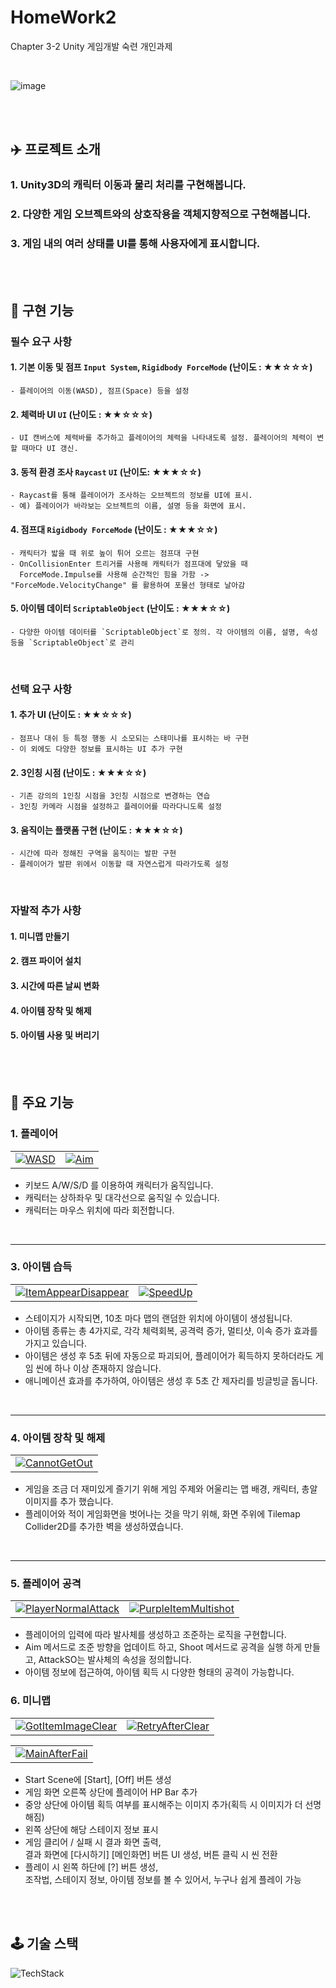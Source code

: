 # HomeWork2
 Chapter 3-2 Unity 게임개발 숙련 개인과제 

<br>

![image](https://github.com/Yoonwoojoo/HomeWork2/assets/167274465/f1a5b8ac-40d6-43d0-80d0-3d1fc3dac6fe)

 
<br><br>

## :airplane: 프로젝트 소개

### 1. Unity3D의 캐릭터 이동과 물리 처리를 구현해봅니다.

### 2. 다양한 게임 오브젝트와의 상호작용을 객체지향적으로 구현해봅니다.

### 3. 게임 내의 여러 상태를 UI를 통해 사용자에게 표시합니다.


<br><br>

## :thought_balloon: 구현 기능

### 필수 요구 사항

#### 1. **기본 이동 및 점프** `Input System`, `Rigidbody ForceMode` (난이도 : ★★☆☆☆)
    - 플레이어의 이동(WASD), 점프(Space) 등을 설정

#### 2. **체력바 UI** `UI` (난이도 : ★★☆☆☆)
    - UI 캔버스에 체력바를 추가하고 플레이어의 체력을 나타내도록 설정. 플레이어의 체력이 변할 때마다 UI 갱신.

#### 3. **동적 환경 조사** `Raycast` `UI` (난이도: ★★★☆☆)
    - Raycast를 통해 플레이어가 조사하는 오브젝트의 정보를 UI에 표시.
    - 예) 플레이어가 바라보는 오브젝트의 이름, 설명 등을 화면에 표시.

#### 4. **점프대** `Rigidbody ForceMode` (난이도 : ★★★☆☆)
    - 캐릭터가 밟을 때 위로 높이 튀어 오르는 점프대 구현
    - OnCollisionEnter 트리거를 사용해 캐릭터가 점프대에 닿았을 때 
      ForceMode.Impulse를 사용해 순간적인 힘을 가함 -> "ForceMode.VelocityChange" 를 활용하여 포물선 형태로 날아감
      
#### 5. **아이템 데이터** `ScriptableObject` (난이도 : ★★★☆☆)
    - 다양한 아이템 데이터를 `ScriptableObject`로 정의. 각 아이템의 이름, 설명, 속성 등을 `ScriptableObject`로 관리
    
<br>

### 선택 요구 사항

#### 1. **추가 UI** (난이도 : ★★☆☆☆)
    - 점프나 대쉬 등 특정 행동 시 소모되는 스태미나를 표시하는 바 구현
    - 이 외에도 다양한 정보를 표시하는 UI 추가 구현
    
#### 2. **3인칭 시점** (난이도 : ★★★☆☆)
    - 기존 강의의 1인칭 시점을 3인칭 시점으로 변경하는 연습
    - 3인칭 카메라 시점을 설정하고 플레이어를 따라다니도록 설정
    
#### 3. **움직이는 플랫폼 구현** (난이도 : ★★★☆☆)
    - 시간에 따라 정해진 구역을 움직이는 발판 구현
    - 플레이어가 발판 위에서 이동할 때 자연스럽게 따라가도록 설정

<br>

### 자발적 추가 사항

#### 1. **미니맵 만들기** 
#### 2. **캠프 파이어 설치** 
#### 3. **시간에 따른 날씨 변화** 
#### 4. **아이템 장착 및 해제** 
#### 5. **아이템 사용 및 버리기** 

<br><br>

## :star2: 주요 기능

### 1. 플레이어
<table>
  <tr>
    <td><a href=""><img src="https://github.com/ZhamesK/2024-Air-Force/assets/167274465/5254bba7-b6a7-461e-b74e-abd10269cdb6" alt="WASD"></a></td>
    <td><a href=""><img src="https://github.com/ZhamesK/2024-Air-Force/assets/167274465/6c58f3e4-dd7b-4a5c-8893-5bb039b84812" alt="Aim"></a></td>
  </tr>
</table>

   - 키보드 A/W/S/D 를 이용하여 캐릭터가 움직입니다.
   - 캐릭터는 상하좌우 및 대각선으로 움직일 수 있습니다.
   - 캐릭터는 마우스 위치에 따라 회전합니다.

<br>

***
     
        
### 3. 아이템 습득
<table>
  <tr>
    <td><a href=""><img src="https://github.com/ZhamesK/2024-Air-Force/assets/108499207/6b213882-af39-4d1d-98ac-715b3fbb41d4" alt="ItemAppearDisappear"></a></td>
    <td><a href=""><img src="https://github.com/ZhamesK/2024-Air-Force/assets/108499207/4e86a9f2-b220-4d42-bef3-73fb866069d1" alt="SpeedUp"></a></td>
  </tr>
</table>

   - 스테이지가 시작되면, 10초 마다 맵의 랜덤한 위치에 아이템이 생성됩니다.
   - 아이템 종류는 총 4가지로, 각각 체력회복, 공격력 증가, 멀티샷, 이속 증가 효과를 가지고 있습니다.
   - 아이템은 생성 후 5초 뒤에 자동으로 파괴되어, 플레이어가 획득하지 못하더라도 게임 씬에 하나 이상 존재하지 않습니다.
   - 애니메이션 효과를 추가하여, 아이템은 생성 후 5초 간 제자리를 빙글빙글 돕니다. 

<br>

***
    
### 4. 아이템 장착 및 해제
<table>
  <tr>
    <td><a href=""><img src="https://github.com/ZhamesK/2024-Air-Force/assets/108499207/4958fc81-77d1-4029-a380-be86583245fd" alt="CannotGetOut"></a></td>
  </tr>
</table>

   - 게임을 조금 더 재미있게 즐기기 위해 게임 주제와 어울리는 맵 배경, 캐릭터, 총알 이미지를 추가 했습니다.
   - 플레이어와 적이 게임화면을 벗어나는 것을 막기 위해, 화면 주위에 Tilemap Collider2D를 추가한 벽을 생성하였습니다.

<br>

***
    
### 5. 플레이어 공격
<table>
  <tr>
    <td><a href=""><img src="https://github.com/ZhamesK/2024-Air-Force/assets/108499207/a189267f-d6b9-4ba4-aec6-021d03c3ea0e" alt="PlayerNormalAttack"></a></td>
    <td><a href=""><img src="https://github.com/ZhamesK/2024-Air-Force/assets/108499207/e6058f79-b86c-4c40-8365-ca04fc4b764f" alt="PurpleItemMultishot"></a></td>
  </tr>
</table>

   - 플레이어의 입력에 따라 발사체를 생성하고 조준하는 로직을 구현합니다.
   - Aim 메서드로 조준 방향을 업데이트 하고, Shoot 메서드로 공격을 실행 하게 만들고, AttackSO는 발사체의 속성을 정의합니다.
   - 아이템 정보에 접근하여, 아이템 획득 시 다양한 형태의 공격이 가능합니다.

        
### 6. 미니맵

<div align="center">

<table>
  <tr>
    <td><a href=""><img src="https://github.com/ZhamesK/2024-Air-Force/assets/108499207/13936440-77bd-4b27-8659-1ea416e4b550" alt="GotItemImageClear"></a></td>
    <td><a href=""><img src="https://github.com/ZhamesK/2024-Air-Force/assets/108499207/9efdf665-af92-4bb7-8bcf-dd8facf279c0" alt="RetryAfterClear"></a></td>
  </tr>
</table>

<table>
  <tr>
    <td><a href=""><img src="https://github.com/ZhamesK/2024-Air-Force/assets/108499207/7a405ce9-a850-4da9-8282-6b7f7e769cc7" alt="MainAfterFail"></a></td>
  </tr>
</table>

</div>

   - Start Scene에 [Start], [Off] 버튼 생성
   - 게임 화면 오른쪽 상단에 플레이어 HP Bar 추가
   - 중앙 상단에 아이템 획득 여부를 표시해주는 이미지 추가(획득 시 이미지가 더 선명해짐)
   - 왼쪽 상단에 해당 스테이지 정보 표시
   - 게임 클리어 / 실패 시 결과 화면 출력, <br> 결과 화면에 [다시하기] [메인화면] 버튼 UI 생성, 버튼 클릭 시 씬 전환
   - 플레이 시 왼쪽 하단에 [?] 버튼 생성, <br> 조작법, 스테이지 정보, 아이템 정보를 볼 수 있어서, 누구나 쉽게 플레이 가능


<br><br>


## :joystick: 기술 스택

![TechStack](https://github.com/ZhamesK/2024-Air-Force/assets/167274465/52d9c045-c684-4282-bb6d-8fc178b4915f)


<br><br>
